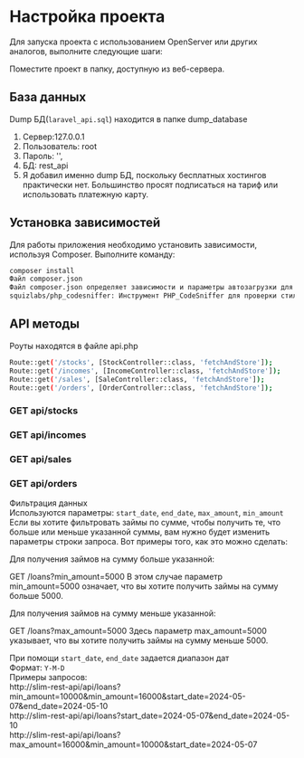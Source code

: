 # Настройка проекта

Для запуска проекта с использованием OpenServer или других аналогов, выполните следующие шаги:

Поместите проект в папку, доступную из веб-сервера.

## База данных

Dump БД(`laravel_api.sql`)  находится в папке dump_database
1. Сервер:127.0.0.1
2. Пользователь: root
3. Пароль: '',
4. БД: rest_api
5. Я добавил именно dump БД, поскольку бесплатных хостингов практически нет. Большинство просят подписаться на тариф или использовать платежную карту.


## Установка зависимостей

Для работы приложения необходимо установить зависимости, используя Composer. Выполните команду:

```bash
composer install
Файл composer.json
Файл composer.json определяет зависимости и параметры автозагрузки для вашего PHP-проекта.
squizlabs/php_codesniffer: Инструмент PHP_CodeSniffer для проверки стиля кодирования PHP.
```
## API методы
Роуты находятся в файле api.php
```bash
Route::get('/stocks', [StockController::class, 'fetchAndStore']);
Route::get('/incomes', [IncomeController::class, 'fetchAndStore']);
Route::get('/sales', [SaleController::class, 'fetchAndStore']);
Route::get('/orders', [OrderController::class, 'fetchAndStore']);

```



### GET api/stocks

### GET api/incomes

### GET api/sales

### GET api/orders

Фильтрация данных  
Используются параметры: `start_date`, `end_date`, `max_amount`, `min_amount`  
Если вы хотите фильтровать займы по сумме, чтобы получить те, что больше или меньше указанной суммы, вам нужно будет изменить параметры строки запроса. Вот примеры того, как это можно сделать:

Для получения займов на сумму больше указанной:

GET /loans?min_amount=5000
В этом случае параметр min_amount=5000 означает, что вы хотите получить займы на сумму больше 5000.

Для получения займов на сумму меньше указанной:

GET /loans?max_amount=5000
Здесь параметр max_amount=5000 указывает, что вы хотите получить займы на сумму меньше 5000.

При помощи `start_date`, `end_date` задается диапазон дат  
Формат: `Y-M-D`  
Примеры запросов:   
http://slim-rest-api/api/loans?min_amount=10000&min_amount=16000&start_date=2024-05-07&end_date=2024-05-10  
http://slim-rest-api/api/loans?start_date=2024-05-07&end_date=2024-05-10  
http://slim-rest-api/api/loans?max_amount=16000&min_amount=10000&start_date=2024-05-07



